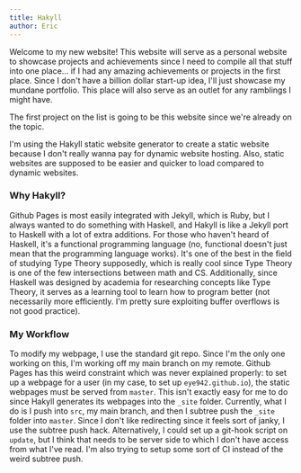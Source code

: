 ```yaml
---
title: Hakyll
author: Eric
---
```


Welcome to my new website! This website will serve as a personal website to showcase projects and achievements since I need to compile all that stuff into one place... if I had any amazing achievements or projects in the first place. Since I don't have a billion dollar start-up idea, I'll just showcase my mundane portfolio. This place will also serve as an outlet for any ramblings I might have.

The first project on the list is going to be this website since we're already on the topic.

I'm using the Hakyll static website generator to create a static website because I don't really wanna pay for dynamic website hosting. Also, static websites are supposed to be easier and quicker to load compared to dynamic websites.

### Why Hakyll?
Github Pages is most easily integrated with Jekyll, which is Ruby, but I always wanted to do something with Haskell, and Hakyll is like a Jekyll port to Haskell with a lot of extra additions.
For those who haven't heard of Haskell, it's a functional programming language (no, functional doesn't just mean that the programming language works).
It's one of the best in the field of studying Type Theory supposedly, which is really cool since Type Theory is one of the few intersections between math and CS.
Additionally, since Haskell was designed by academia for researching concepts like Type Theory, it serves as a learning tool to learn how to program better (not necessarily more efficiently. I'm pretty sure exploiting buffer overflows is not good practice).

### My Workflow
To modify my webpage, I use the standard git repo. Since I'm the only one working on this, I'm working off my main branch on my remote. Github Pages has this weird constraint which was never explained properly: to set up a webpage for a user (in my case, to set up `eye942.github.io`), the static webpages must be served from `master`. This isn't exactly easy for me to do since Hakyll generates its webpages into the `_site` folder. Currently, what I do is I push into `src`, my main branch, and then I subtree push the `_site` folder into `master`. Since I don't like redirecting since it feels sort of janky, I use the subtree push hack. Alternatively, I could set up a git-hook script on `update`, but I think that needs to be server side to which I don't have access from what I've read. I'm also trying to setup some sort of CI instead of the weird subtree push.
